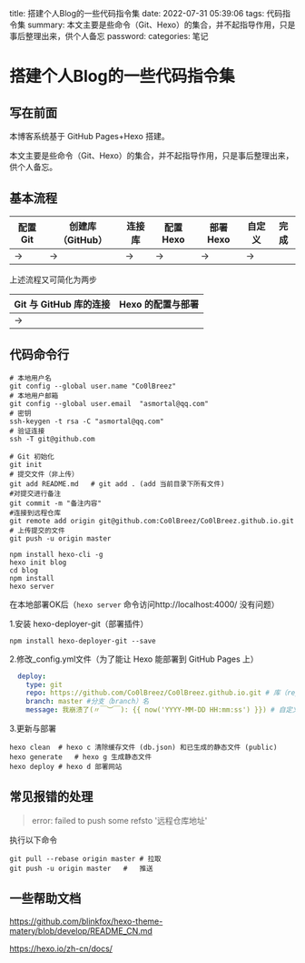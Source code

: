 
title: 搭建个人Blog的一些代码指令集
date: 2022-07-31 05:39:06
tags: 代码指令集
summary: 本文主要是些命令（Git、Hexo）的集合，并不起指导作用，只是事后整理出来，供个人备忘
password: 
categories: 笔记

# 搭建个人Blog的一些代码指令集

## 写在前面

本博客系统基于 GitHub Pages+Hexo 搭建。

本文主要是些命令（Git、Hexo）的集合，并不起指导作用，只是事后整理出来，供个人备忘。

## 基本流程

| 配置 Git | 创建库（GitHub） | 连接库 | 配置 Hexo | 部署 Hexo | 自定义 | 完成 |
| -------- | ---------------- | ------ | --------- | --------- | ------ | ---- |
| ->       | ->               | ->     | ->        | ->        | ->     |      |

上述流程又可简化为两步

| Git 与 GitHub 库的连接 | Hexo 的配置与部署 |
| ---------------------- | ----------------- |
| ->                     |                   |

## 代码命令行

```batch
# 本地用户名
git config --global user.name "Co0lBreez"
# 本地用户邮箱
git config --global user.email  "asmortal@qq.com"
# 密钥
ssh-keygen -t rsa -C "asmortal@qq.com"
# 验证连接
ssh -T git@github.com
```



```batch
# Git 初始化
git init
# 提交文件（非上传）
git add README.md	# git add . (add 当前目录下所有文件)
#对提交进行备注
git commit -m "备注内容"
#连接到远程仓库
git remote add origin git@github.com:Co0lBreez/Co0lBreez.github.io.git
# 上传提交的文件
git push -u origin master
```



```batch
npm install hexo-cli -g
hexo init blog
cd blog
npm install
hexo server
```

在本地部署OK后（`hexo server` 命令访问http://localhost:4000/ 没有问题）

1.安装 hexo-deployer-git（部署插件）

   ```batch
   npm install hexo-deployer-git --save
   ```

2.修改_config.yml文件（为了能让 Hexo 能部署到 GitHub Pages 上）

 ```yaml
   deploy:  
     type: git
     repo: https://github.com/Co0lBreez/Co0lBreez.github.io.git	# 库（repository）的地址
     branch: master	#分支（branch）名
     message: 我崩溃了(〃￣︶￣): {{ now('YYYY-MM-DD HH:mm:ss') }})	# 自定义提交信息
 ```

   3.更新与部署

```batch
hexo clean	# hexo c 清除缓存文件 (db.json) 和已生成的静态文件 (public)
hexo generate	# hexo g 生成静态文件
hexo deploy	# hexo d 部署网站	
```

## 常见报错的处理

> error: failed to push some refsto '远程仓库地址'

执行以下命令

```batch
git pull --rebase origin master	# 拉取
git push -u origin master	#	推送
```

## 一些帮助文档

https://github.com/blinkfox/hexo-theme-matery/blob/develop/README_CN.md

https://hexo.io/zh-cn/docs/